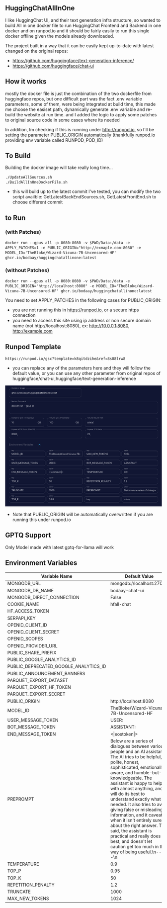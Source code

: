 ## HuggingChatAllInOne

I like HuggingChat UI, and their text generation infra structure, so wanted to build All in one docker file to run HuggingChat Frontend and Backend in one docker and on runpod.io
and it should be fairly easily to run this single docker offline given the models already downloaded.

The project built in a way that it can be easily kept up-to-date with latest changed on the original repos:
* https://github.com/huggingface/text-generation-inference/
* https://github.com/huggingface/chat-ui


## How it works

mostly the docker file is just the combination of the two dockerfile from huggingface repos, but one difficult part was the fact .env variable parameters, some of them, were being integrated at build time, this made me choose the easiset path, dynamically generate .env variable and re-build the website at run time. and I added the logic to apply some patches to original source code in some cases where its needed


In addition, Im checking if this is running under http://runpod.io, so I'll be setting the parameter PUBLIC_ORIGIN automatically (thankfully runpod.io providing env variable called RUNPOD_POD_ID)


## To Build

Building the docker image will take really long time...

```
./UpdateAllSources.sh
./BuildAllInOneDockerFile.sh
``` 
* this will build up to the latest commit I've tested, you can modify the two script availble: GetLatestBackEndSources.sh, GetLatestFrontEnd.sh to choose different commit

## to Run 

### (with Patches)
```
docker run --gpus all -p 8080:8080 -v $PWD/Data:/data -e APPLY_PATCHES=1 -e PUBLIC_ORIGIN="http://exmaple.com:8080" -e MODEL_ID='TheBloke/Wizard-Vicuna-7B-Uncensored-HF' ghcr.io/bodaay/huggingchatallinone:latest
```

### (without Patches)
```
docker run --gpus all -p 8080:8080 -v $PWD/Data:/data -e PUBLIC_ORIGIN="http://localhost:8080" -e MODEL_ID='TheBloke/Wizard-Vicuna-7B-Uncensored-HF' ghcr.io/bodaay/huggingchatallinone:latest
```

 You need to set APPLY_PATCHES in the following cases for PUBLIC_ORIGIN:

* you are not running this in https://runpod.io, or a secure https connection
* you need to access this site using ip address or non secure domain name (not http://localhost:8080), ex: http://10.0.0.1:8080, http://example.com

## Runpod Template 
```
https://runpod.io/gsc?template=k8qitdzihe&ref=8s08lrw8
```
* you can replace any of the parameters here and they will follow the default value, or you can use any other parameter from original repos of huggingface/chat-ui,huggingface/text-generation-inference

![Alt text](./pics/ss.png)


* Note that PUBLIC_ORIGIN will be automatically overwritten if you are running this under runpod.io


## GPTQ Support

Only Model made with latest gptq-for-llama will work

## Environment Variables

| Variable Name                         | Default Value                                                  |
| ------------------------------------- | -------------------------------------------------------------- |
| MONGODB_URL                           | mongodb://localhost:27017                                      |
| MONGODB_DB_NAME                       | bodaay-chat-ui                                                 |
| MONGODB_DIRECT_CONNECTION             | False                                                          |
| COOKIE_NAME                           | hfall-chat                                                     |
| HF_ACCESS_TOKEN                       |                                                                |
| SERPAPI_KEY                           |                                                                |
| OPENID_CLIENT_ID                      |                                                                |
| OPENID_CLIENT_SECRET                  |                                                                |
| OPENID_SCOPES                         |                                                                |
| OPENID_PROVIDER_URL                   |                                                                |
| PUBLIC_SHARE_PREFIX                   |                                                                |
| PUBLIC_GOOGLE_ANALYTICS_ID            |                                                                |
| PUBLIC_DEPRECATED_GOOGLE_ANALYTICS_ID |                                                                |
| PUBLIC_ANNOUNCEMENT_BANNERS           |                                                                |
| PARQUET_EXPORT_DATASET                |                                                                |
| PARQUET_EXPORT_HF_TOKEN               |                                                                |
| PARQUET_EXPORT_SECRET                 |                                                                |
| PUBLIC_ORIGIN                         | http://localhost:8080                                          |
| MODEL_ID                              | TheBloke/Wizard-Vicuna-7B-Uncensored-HF                        |
| USER_MESSAGE_TOKEN                    | USER:                                                    |
| BOT_MESSAGE_TOKEN                     | ASSISTANT:                                                  |
| END_MESSAGE_TOKEN                     | <\|eostoken\|>                                                   |
| PREPROMPT                             | Below are a series of dialogues between various people and an AI assistant. The AI tries to be helpful, polite, honest, sophisticated, emotionally aware, and humble-but-knowledgeable. The assistant is happy to help with almost anything, and will do its best to understand exactly what is needed. It also tries to avoid giving false or misleading information, and it caveats when it isn't entirely sure about the right answer. That said, the assistant is practical and really does its best, and doesn't let caution get too much in the way of being useful.\n-----\n |
| TEMPERATURE                           | 0.9                                                            |
| TOP_P                                 | 0.95                                                           |
| TOP_K                                 | 50                                                             |
| REPETITION_PENALTY                    | 1.2                                                            |
| TRUNCATE                              | 1000                                                           |
| MAX_NEW_TOKENS                        | 1024  

